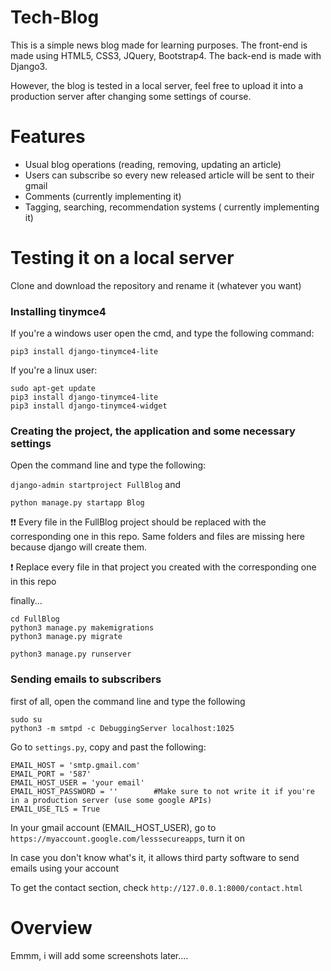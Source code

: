 # Tech-Blog
This is a simple news blog made for learning purposes. The front-end is made using HTML5, CSS3, JQuery, Bootstrap4. The back-end is made with Django3.

However, the blog is tested in a local server, feel free to upload it into a production server after changing some settings of course.

# Features 
- Usual blog operations (reading, removing, updating an article)
- Users can subscribe so every new released article will be sent to their gmail 
- Comments (currently implementing it)
- Tagging, searching, recommendation systems ( currently implementing it) 

# Testing it on a local server 

Clone and download the repository and rename it (whatever you want)

### Installing tinymce4 

If you're a windows user open the cmd, and type the following command: 

``` pip3 install django-tinymce4-lite ```

If you're a linux user:

``` 
sudo apt-get update 
pip3 install django-tinymce4-lite
pip3 install django-tinymce4-widget
```
### Creating the project, the application and some necessary settings 

Open the command line and type the following:

``` django-admin startproject FullBlog ```
and 

``` python manage.py startapp Blog ```

❗❗ Every file in the FullBlog project should be replaced with the corresponding one in this repo. Same folders and files are missing here because django will create them.

❗️ Replace every file in that project you created with the corresponding one in this repo

finally...

```
cd FullBlog 
python3 manage.py makemigrations 
python3 manage.py migrate 

python3 manage.py runserver 
```

### Sending emails to subscribers 

first of all, open the command line and type the following 

``` 
sudo su 
python3 -m smtpd -c DebuggingServer localhost:1025
```

Go to ``` settings.py ```, copy and past the following:
```
EMAIL_HOST = 'smtp.gmail.com'
EMAIL_PORT = '587'
EMAIL_HOST_USER = 'your email'  
EMAIL_HOST_PASSWORD = ''        #Make sure to not write it if you're in a production server (use some google APIs)
EMAIL_USE_TLS = True 
```
In your gmail account (EMAIL_HOST_USER), go to ``` https://myaccount.google.com/lesssecureapps ```, turn it on

In case you don't know what's it, it allows third party software to send emails using your account

To get the contact section, check ``` http://127.0.0.1:8000/contact.html ```

# Overview
Emmm, i will add some screenshots later....
